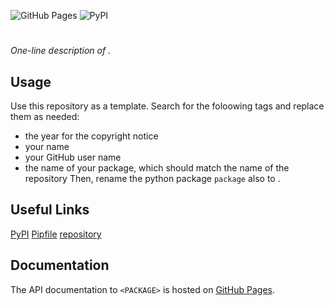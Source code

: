 ![GitHub Pages](https://github.com/<USER>/<PACKAGE>/actions/workflows/publish-documentation.yml/badge.svg)
![PyPI](https://github.com/<USER>/<PACKAGE>/actions/workflows/publish-package.yml/badge.svg)

# <PACKAGE>
_One-line description of <PACKAGE>._

## Usage
Use this repository as a template. Search for the foloowing tags and replace them as needed:
- <YEAR> the year for the copyright notice
- <AUTHOR> your name
- <USER> your GitHub user name
- <PACKAGE> the name of your package, which should match the name of the repository
Then, rename the python package `package` also to <PACKAGE>.

## Useful Links
[PyPI](https://pypi.org/project/<PACKAGE>/)
[Pipfile](https://github.com/<USER>/<PACKAGE>/blob/main/Pipfile)
[repository](https://github.com/<USER>/<PACKAGE>)

## Documentation
The API documentation to `<PACKAGE>` is hosted on [GitHub Pages](https://<USER>.github.io/<PACKAGE>/).
